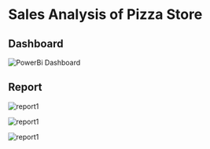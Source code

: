 # Sales Analysis of Pizza Store

## Dashboard
![PowerBi Dashboard](https://user-images.githubusercontent.com/29155787/208714258-99e90731-3cae-4c08-a9db-752a717db9c2.jpeg)

## Report
![report1](https://user-images.githubusercontent.com/29155787/208715732-8b5b5988-c08b-43a4-8d2f-1ecf48aae72b.png)

![report1](https://user-images.githubusercontent.com/29155787/208715885-14f3cfab-69ac-409f-b4d1-077586475395.png)

![report1](https://user-images.githubusercontent.com/29155787/208716001-5c0a04fa-4eb9-4f64-8055-750e3e3513b7.png)
